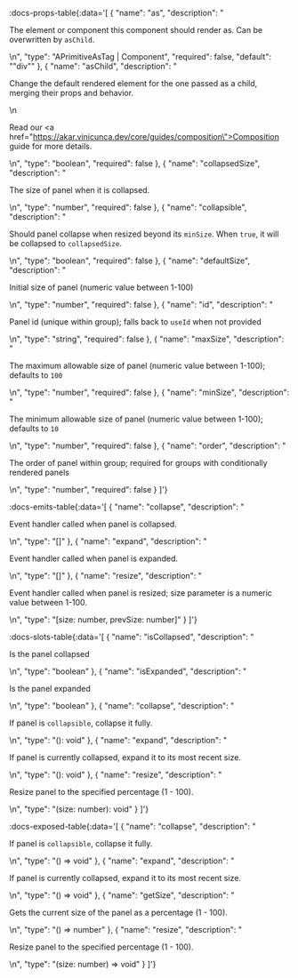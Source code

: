 <!-- This file was automatic generated. Do not edit it manually -->

:docs-props-table{:data='[
  {
    "name": "as",
    "description": "<p>The element or component this component should render as. Can be overwritten by <code>asChild</code>.</p>\n",
    "type": "APrimitiveAsTag | Component",
    "required": false,
    "default": "\"div\""
  },
  {
    "name": "asChild",
    "description": "<p>Change the default rendered element for the one passed as a child, merging their props and behavior.</p>\n<p>Read our <a href=\"https://akar.vinicunca.dev/core/guides/composition\">Composition</a> guide for more details.</p>\n",
    "type": "boolean",
    "required": false
  },
  {
    "name": "collapsedSize",
    "description": "<p>The size of panel when it is collapsed.</p>\n",
    "type": "number",
    "required": false
  },
  {
    "name": "collapsible",
    "description": "<p>Should panel collapse when resized beyond its <code>minSize</code>. When <code>true</code>, it will be collapsed to <code>collapsedSize</code>.</p>\n",
    "type": "boolean",
    "required": false
  },
  {
    "name": "defaultSize",
    "description": "<p>Initial size of panel (numeric value between 1-100)</p>\n",
    "type": "number",
    "required": false
  },
  {
    "name": "id",
    "description": "<p>Panel id (unique within group); falls back to <code>useId</code> when not provided</p>\n",
    "type": "string",
    "required": false
  },
  {
    "name": "maxSize",
    "description": "<p>The maximum allowable size of panel (numeric value between 1-100); defaults to <code>100</code></p>\n",
    "type": "number",
    "required": false
  },
  {
    "name": "minSize",
    "description": "<p>The minimum allowable size of panel (numeric value between 1-100); defaults to <code>10</code></p>\n",
    "type": "number",
    "required": false
  },
  {
    "name": "order",
    "description": "<p>The order of panel within group; required for groups with conditionally rendered panels</p>\n",
    "type": "number",
    "required": false
  }
]'} 

:docs-emits-table{:data='[
  {
    "name": "collapse",
    "description": "<p>Event handler called when panel is collapsed.</p>\n",
    "type": "[]"
  },
  {
    "name": "expand",
    "description": "<p>Event handler called when panel is expanded.</p>\n",
    "type": "[]"
  },
  {
    "name": "resize",
    "description": "<p>Event handler called when panel is resized; size parameter is a numeric value between 1-100.</p>\n",
    "type": "[size: number, prevSize: number]"
  }
]'} 

:docs-slots-table{:data='[
  {
    "name": "isCollapsed",
    "description": "<p>Is the panel collapsed</p>\n",
    "type": "boolean"
  },
  {
    "name": "isExpanded",
    "description": "<p>Is the panel expanded</p>\n",
    "type": "boolean"
  },
  {
    "name": "collapse",
    "description": "<p>If panel is <code>collapsible</code>, collapse it fully.</p>\n",
    "type": "(): void"
  },
  {
    "name": "expand",
    "description": "<p>If panel is currently collapsed, expand it to its most recent size.</p>\n",
    "type": "(): void"
  },
  {
    "name": "resize",
    "description": "<p>Resize panel to the specified percentage (1 - 100).</p>\n",
    "type": "(size: number): void"
  }
]'} 

:docs-exposed-table{:data='[
  {
    "name": "collapse",
    "description": "<p>If panel is <code>collapsible</code>, collapse it fully.</p>\n",
    "type": "() => void"
  },
  {
    "name": "expand",
    "description": "<p>If panel is currently collapsed, expand it to its most recent size.</p>\n",
    "type": "() => void"
  },
  {
    "name": "getSize",
    "description": "<p>Gets the current size of the panel as a percentage (1 - 100).</p>\n",
    "type": "() => number"
  },
  {
    "name": "resize",
    "description": "<p>Resize panel to the specified percentage (1 - 100).</p>\n",
    "type": "(size: number) => void"
  }
]'} 
